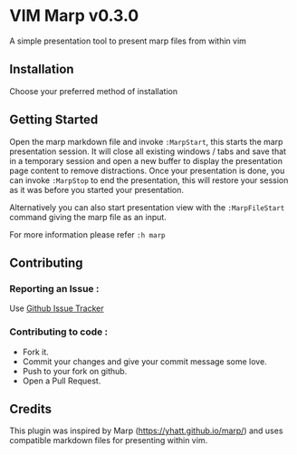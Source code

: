 # VIM Marp v0.3.0

A simple presentation tool to present marp files from within vim

## Installation

Choose your preferred method of installation

## Getting Started

Open the marp markdown file and invoke `:MarpStart`, this starts the marp
presentation session. It will close all existing windows / tabs and save that
in a temporary session and open a new buffer to display the presentation page
content to remove distractions. Once your presentation is done, you can invoke
`:MarpStop` to end the presentation, this will restore your session as it was
before you started your presentation.

Alternatively you can also start presentation view with the `:MarpFileStart`
command giving the marp file as an input.

For more information please refer `:h marp`

## Contributing

### Reporting an Issue :

Use <a href="https://github.com/dhruvasagar/vim-marp/issues">Github Issue
Tracker</a>

### Contributing to code :

- Fork it.
- Commit your changes and give your commit message some love.
- Push to your fork on github.
- Open a Pull Request.

## Credits

This plugin was inspired by Marp (https://yhatt.github.io/marp/) and uses
compatible markdown files for presenting within vim.

